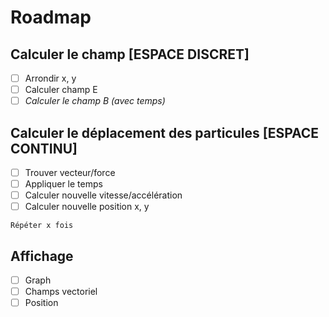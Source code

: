 # Roadmap
## Calculer le champ [ESPACE DISCRET]
- [ ] Arrondir x, y
- [ ] Calculer champ E 
- [ ] _Calculer le champ B (avec temps)_

## Calculer le déplacement des particules [ESPACE CONTINU]
- [ ] Trouver vecteur/force
- [ ] Appliquer le temps
- [ ] Calculer nouvelle vitesse/accélération
- [ ] Calculer nouvelle position x, y

`Répéter x fois`

## Affichage
- [ ] Graph
- [ ] Champs vectoriel
- [ ] Position 
